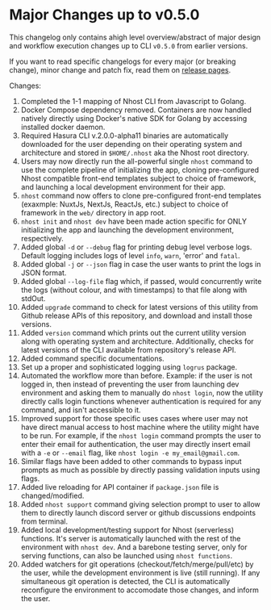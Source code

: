 # Major Changes up to v0.5.0

This changelog only contains ahigh level overview/abstract of major design and workflow execution changes up to CLI `v0.5.0` from earlier versions.

If you want to read specific changelogs for every major (or breaking change), minor change and patch fix, read them on [release pages](http://github.com/nhost/cli/releases).

Changes:

1. Completed the 1-1 mapping of Nhost CLI from Javascript to Golang.
1. Docker Compose dependency removed. Containers are now handled natively directly using Docker's native SDK for Golang by accessing installed docker daemon.
1. Required Hasura CLI v.2.0.0-alpha11 binaries are automatically downloaded for the user depending on their operating system and architecture and stored in `$HOME/.nhost` aka the Nhost root directory.
1. Users may now directly run the all-powerful single `nhost` command to use the complete pipeline of initializing the app, cloning pre-configured Nhost compatible front-end templates subject to choice of framework, and launching a local development environment for their app.
1. `nhost` command now offers to clone pre-configured front-end templates (exaxmple: NuxtJs, NextJs, ReactJs, etc.) subject to choice of framework in the `web/` directory in app root.
1. `nhost init` and `nhost dev` have been made action specific for ONLY initializing the app and launching the development environment, respectively.
1. Added global `-d` or `--debug` flag for printing debug level verbose logs. Default logging includes logs of level `info`, `warn`, 'error' and `fatal`.
1. Added global `-j` or `--json` flag in case the user wants to print the logs in JSON format.
1. Added global `--log-file` flag which, if passed, would concurrently write the logs (without colour, and with timestamps) to that file along with stdOut.
1. Added `upgrade` command to check for latest versions of this utility from Github release APIs of this repository, and download and install those versions.   
1. Added `version` command which prints out the current utility version along with operating system and architecture. Additionally, checks for latest versions of the CLI available from repository's release API.
1. Added command specific documentations.
1. Set up a proper and sophisticated logging using `logrus` package.
1. Automated the workflow more than before. Example: if the user is not logged in, then instead of preventing the user from launching dev environment and asking them to manually do `nhost login`, now the utility directly calls login functions whenever authentication is required for any command, and isn't accessible to it.
1. Improved support for those specific uses cases where user may not have direct manual access to host machine where the utility might have to be run. For example, if the `nhost login` command prompts the user to enter their email for authentication, the user may directly insert email with a `-e` or `--email` flag, like `nhost login -e my_email@gmail.com`.
1. Similar flags have been added to other commands to bypass input prompts as much as possible by directly passing validation inputs using flags.
1. Added live reloading for API container if `package.json` file is changed/modified.
1. Added `nhost support` command giving selection prompt to user to allow them to directly launch discord server or github discussions endpoints from terminal.
1. Added local development/testing support for Nhost (serverless) functions. It's server is automatically launched with the rest of the environment with `nhost dev`. And a barebone testing server, only for serving functions, can also be launched using `nhost functions`.
1. Added watchers for git operations (checkout/fetch/merge/pull/etc) by the user, while the development environment is live (still running). If any simultaneous git operation is detected, the CLI is automatically reconfigure the environment to accomodate those changes, and inform the user.